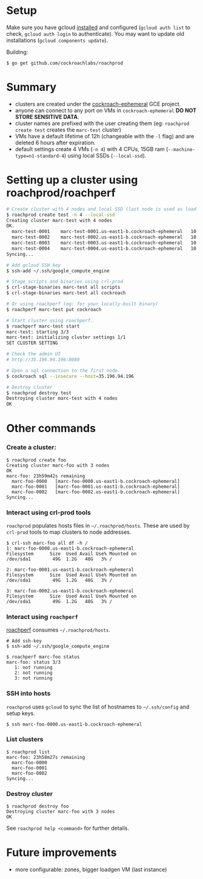 # Setup

Make sure you have gcloud [installed](https://cloud.google.com/sdk/downloads) and configured (`gcloud auth list` to check, `gcloud auth login` to authenticate). You may want to update old installations (`gcloud components update`).

Building:
```
$ go get github.com/cockroachlabs/roachprod
```

# Summary

* clusters are created under the [cockroach-ephemeral](https://console.cloud.google.com/home/dashboard?project=cockroach-ephemeral) GCE project.
* anyone can connect to any port on VMs in `cockroach-ephemeral` **DO NOT STORE SENSITIVE DATA**.
* cluster names are prefixed with the user creating them (eg: `roachprod create test` creates the `marc-test` cluster)
* VMs have a default lifetime of 12h (changeable with the `-l` flag) and are deleted 6 hours after expiration.
* default settings create 4 VMs (`-n 4`) with 4 CPUs, 15GB ram (`--machine-type=n1-standard-4`) using local SSDs (`--local-ssd`).

# Setting up a cluster using roachprod/roachperf

```bash
# Create cluster with 4 nodes and local SSD (last node is used as load generator by roachperf)
$ roachprod create test -n 4 --local-ssd
Creating cluster marc-test with 4 nodes
OK.
  marc-test-0001	marc-test-0001.us-east1-b.cockroach-ephemeral	10.142.0.8	35.196.94.196
  marc-test-0002	marc-test-0002.us-east1-b.cockroach-ephemeral	10.142.0.5	35.196.95.207
  marc-test-0003	marc-test-0003.us-east1-b.cockroach-ephemeral	10.142.0.7	35.196.151.250
  marc-test-0004	marc-test-0004.us-east1-b.cockroach-ephemeral	10.142.0.6	35.196.194.230
Syncing...

# Add gcloud SSH key
$ ssh-add ~/.ssh/google_compute_engine

# Stage scripts and binaries using crl-prod
$ crl-stage-binaries marc-test all scripts
$ crl-stage-binaries marc-test all cockroach

# Or using roachperf (eg: for your locally-built binary)
$ roachperf marc-test put cockroach

# Start cluster using roachperf.
$ roachperf marc-test start
marc-test: starting 3/3
marc-test: initializing cluster settings 1/1
SET CLUSTER SETTING

# Check the admin UI
# http://35.196.94.196:8080

# Open a sql connection to the first node.
$ cockroach sql --insecure --host=35.196.94.196

# Destroy cluster
$ roachprod destroy test
Destroying cluster marc-test with 4 nodes
OK
```

# Other commands

### Create a cluster:
```
$ roachprod create foo
Creating cluster marc-foo with 3 nodes
OK
marc-foo: 23h59m42s remaining
  marc-foo-0000   [marc-foo-0000.us-east1-b.cockroach-ephemeral]
  marc-foo-0001   [marc-foo-0001.us-east1-b.cockroach-ephemeral]
  marc-foo-0002   [marc-foo-0002.us-east1-b.cockroach-ephemeral]
Syncing...
```

### Interact using crl-prod tools
`roachprod` populates hosts files in `~/.roachprod/hosts`. These are used by `crl-prod` tools to map clusters to node addresses.

```
$ crl-ssh marc-foo all df -h /
1: marc-foo-0000.us-east1-b.cockroach-ephemeral
Filesystem      Size  Used Avail Use% Mounted on
/dev/sda1        49G  1.2G   48G   3% /

2: marc-foo-0001.us-east1-b.cockroach-ephemeral
Filesystem      Size  Used Avail Use% Mounted on
/dev/sda1        49G  1.2G   48G   3% /

3: marc-foo-0002.us-east1-b.cockroach-ephemeral
Filesystem      Size  Used Avail Use% Mounted on
/dev/sda1        49G  1.2G   48G   3% /
```

### Interact using `roachperf`
[roachperf](https://github.com/cockroachlabs/roachprod) consumes `~/.roachprod/hosts`.

```
# Add ssh-key
$ ssh-add ~/.ssh/google_compute_engine

$ roachperf marc-foo status
marc-foo: status 3/3
   1: not running
   2: not running
   3: not running
```

### SSH into hosts
`roachprod` uses `gcloud` to sync the list of hostnames to `~/.ssh/config` and setup keys.

```
$ ssh marc-foo-0000.us-east1-b.cockroach-ephemeral
```

### List clusters
```
$ roachprod list
marc-foo: 23h58m27s remaining
  marc-foo-0000
  marc-foo-0001
  marc-foo-0002
Syncing...
```

### Destroy cluster
```
$ roachprod destroy foo
Destroying cluster marc-foo with 3 nodes
OK
```

See `roachprod help <command>` for further details.


# Future improvements

* more configurable: zones, bigger loadgen VM (last instance)
